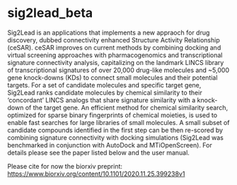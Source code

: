 # sig2lead_beta
Sig2Lead is an applications that implements a new appraoch for drug discovery, dubbed connectivity enhanced Structure Activity Relationship (ceSAR). ceSAR improves on current methods by combining docking and virtual screening approaches with pharmacogenomics and transcriptional signature connectivity analysis, capitalizing on the landmark LINCS library of transcriptional signatures of over 20,000 drug-like molecules and ~5,000 gene knock-downs (KDs) to connect small molecules and their potential targets. For a set of candidate molecules and specific target gene, Sig2Lead ranks candidate molecules by chemical similarity to their ‘concordant’ LINCS analogs that share signature similarity with a knock-down of the target gene. An efficient method for chemical similarity search, optimized for sparse binary fingerprints of chemical moieties, is used to enable fast searches for large libraries of small molecules. A small subset of candidate compounds identified in the first step can be then re-scored by combining signature connectivity with docking simulations (Sig2Lead was benchmarked in conjunction with AutoDock and MTiOpenScreen). For details please see the paper listed below and the user manual.

Please cite for now the biorxiv preprint: https://www.biorxiv.org/content/10.1101/2020.11.25.399238v1
